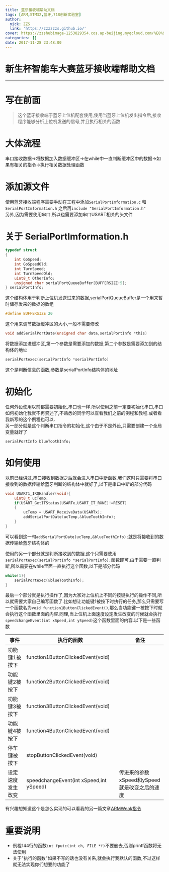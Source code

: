 ```yaml
---
title: 蓝牙接收端帮助文档
tags: [ARM,STM32,蓝牙,718创新实验室]
author:
  nick: ZZS
  link: 'https://zzzzzzs.github.io/'
cover: https://zzshubimage-1253829354.cos.ap-beijing.myqcloud.com/%E8%93%9D%E7%89%99%E4%B8%8A%E4%BD%8D%E6%9C%BA/cyaHx.jpg
categories: []
date: 2017-11-28 23:48:00
---
```


# 新生杯智能车大赛蓝牙接收端帮助文档

***

# 写在前面

> 这个蓝牙接收端于蓝牙上位机配套使用,使用当蓝牙上位机发出指令后,接收程序能够分析上位机发送的信号,并且执行相关的函数

# 大体流程
串口接收数据->将数据加入数据缓冲区->在while中一直判断缓冲区中的数据->如果有相关的指令->执行相关数据处理函数

# 添加源文件
使用蓝牙接收端程序需要手动在工程中添加`SerialPortImformation.c` 和 `SerialPortImformation.h` 之后再`include "SerialPortImformation.h"`</br>另外,因为需要使用串口,所以也需要添加串口USART相关的头文件

# 关于 SerialPortImformation.h
``` c
typedef struct
{
	int GoSpeed;
	int GoSpeedOld;
	int TurnSpeed;
	int TurnSpeedOld;
	uint8_t OtherInfo;
	unsigned char serialPortQueueBuffer[BUFFERSIZE+5];
} serialPortInfo;
```
这个结构体用于判断上位机发送过来的数据,serialPortQueueBuffer是一个用来暂时储存发来的数据的数组

``` c
#define BUFFERSIZE 20
```
这个用来调节数据缓冲区的大小,一般不需要修改

``` c
void addSerialPortDate(unsigned char data,serialPortInfo *this)
```
将数据添加进缓冲区,第一个参数是需要添加的数据,第二个参数是需要添加到的结构体的地址

``` c
serialPortexec(serialPortInfo *serialPortInfo)
```
这个是判断信息的函数,参数是serialPortInfo结构体的地址


# 初始化
任何外设使用以前都需要初始化,串口也一样.所以使用之前一定要初始化串口,串口如何初始化我就不再赘述了,不熟悉的同学可以查看我们之前的例程和教程.或者看我新写的这个例程也可以.</br>另一部分就是这个判断串口指令的初始化,这个由于不是外设,只需要创建一个全局变量就好了

`serialPortInfo blueToothInfo;`

# 如何使用
以前已经讲过,串口接收到数据之后就会进入串口中断函数.我们这时只需要将串口接收到的数据传输给蓝牙判断的结构体中就好了,以下是串口中断的部分代码
``` c
void USART1_IRQHandler(void){
	uint8_t ucTemp;
	if(USART_GetITStatus(USARTx,USART_IT_RXNE)!=RESET)		
	{		
		ucTemp = USART_ReceiveData(USARTx);
		addSerialPortDate(ucTemp,&blueToothInfo);
	}	 
}
```

可以看到这一句`addSerialPortDate(ucTemp,&blueToothInfo);`就是将接收到的数据传输给蓝牙结构体的

使用的另一个部分就是判断接收到的数据,这个只需要使用`serialPortexec(serialPortInfo *serialPortInfo);`函数即可.由于需要一直判断,所以需要在while里面一直执行这个函数,以下是部分代码

``` c
while(1){
	serialPortexec(&blueToothInfo);
}
```
最后一个部分就是执行操作了,因为大家对上位机上不同的按键执行的操作不同,所以就需要大家自己编写函数了.比如想让功能键1被按下时执行的任务,那么只需要写一个函数名为`void function1ButtonClickedEvent()`,那么当功能键一被按下时就会执行这个函数里面的内容.同理,当上位机上面速度设定发生改变的时候就会执行`speedchangeEvent(int xSpeed,int ySpeed)`这个函数里面的内容.以下是一些函数

|事件|执行的函数|备注|
|---|---------|-----|
|功能键1被按下|function1ButtonClickedEvent(void)||
|功能键2被按下|function2ButtonClickedEvent(void)||
|功能键3被按下|function3ButtonClickedEvent(void)||
|功能键4被按下|function4ButtonClickedEvent(void)||
|停车键被按下|stopButtonClickedEvent(void)||
|设定速度发生改变|speedchangeEvent(int xSpeed,int ySpeed)|传进来的参数xSpeed和ySpeed就是改变之后的速度|

有兴趣想知道这个是怎么实现的可以看我的另一篇文章[ARMWeak指令](/2017/11/28/ARMweak/index.html)

# 重要说明
* 例程144行的函数`int fputc(int ch, FILE *f)`不要删去,否则printf函数将无法使用
* 关于"执行的函数"如果不写的话也没有关系,就会执行我默认的函数,不过这样就无法实现你们想要的功能了